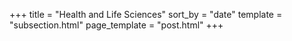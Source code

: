 +++
title = "Health and Life Sciences"
sort_by = "date"
template = "subsection.html"
page_template = "post.html"
+++


